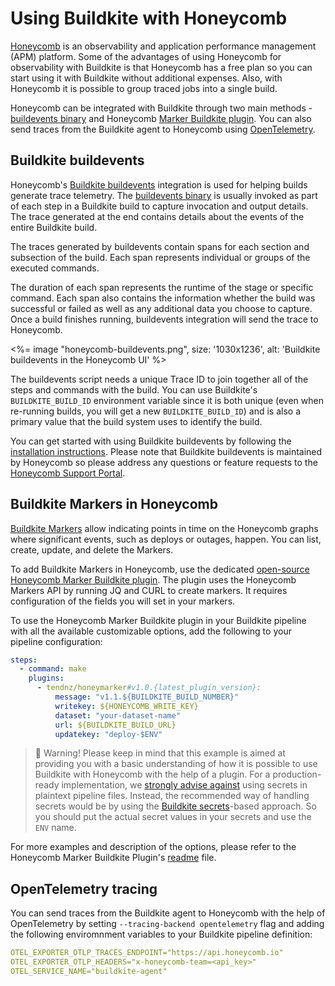 <!-- vale off -->

# Using Buildkite with Honeycomb

<!-- vale on -->

[Honeycomb](https://www.honeycomb.io/) is an observability and application performance management (APM) platform. Some of the advantages of using Honeycomb for observability with Buildkite is that Honeycomb has a free plan so you can start using it with Buildkite without additional expenses. Also, with Honeycomb it is possible to group traced jobs into a single build.

Honeycomb can be integrated with Buildkite through two main methods - [buildevents binary](https://github.com/honeycombio/buildevents) and Honeycomb [Marker Buildkite plugin](https://www.honeycomb.io/integration/buildkite-markers). You can also send traces from the Buildkite agent to Honeycomb using [OpenTelemetry](/docs/agent/v3/tracing#using-opentelemetry-tracing).

## Buildkite buildevents

Honeycomb's [Buildkite buildevents](https://www.honeycomb.io/integration/buildkite-buildevents) integration is used for helping builds generate trace telemetry. The [buildevents binary](https://github.com/honeycombio/buildevents) is usually invoked as part of each step in a Buildkite build to capture invocation and output details. The trace generated at the end contains details about the events of the entire Buildkite build.

The traces generated by buildevents contain spans for each section and subsection of the build. Each span represents individual or groups of the executed commands.

The duration of each span represents the runtime of the stage or specific command. Each span also contains the information whether the build was successful or failed as well as any additional data you choose to capture. Once a build finishes running, buildevents integration will send the trace to Honeycomb.

<%= image "honeycomb-buildevents.png", size: '1030x1236', alt: 'Buildkite buildevents in the Honeycomb UI' %>

The buildevents script needs a unique Trace ID to join together all of the steps and commands with the build. You can use Buildkite's `BUILDKITE_BUILD_ID` environment variable since it is both unique (even when re-running builds, you will get a new `BUILDKITE_BUILD_ID`) and is also a primary value that the build system uses to identify the build.

You can get started with using Buildkite buildevents by following the [installation instructions](https://github.com/honeycombio/buildevents?tab=readme-ov-file#installation). Please note that Buildkite buildevents is maintained by Honeycomb so please address any questions or feature requests to the [Honeycomb Support Portal](https://www.honeycomb.io/support).

<!-- vale off -->

## Buildkite Markers in Honeycomb

<!-- vale on -->

[Buildkite Markers](https://www.honeycomb.io/integration/buildkite-markers) allow indicating points in time on the Honeycomb graphs where significant events, such as deploys or outages, happen. You can list, create, update, and delete the Markers.

To add Buildkite Markers in Honeycomb, use the dedicated [open-source Honeycomb Marker Buildkite plugin](https://github.com/tendnz/honeymarker-buildkite-plugin). The plugin uses the Honeycomb Markers API by running JQ and CURL to create markers. It requires configuration of the fields you will set in your markers.

To use the Honeycomb Marker Buildkite plugin in your Buildkite pipeline with all the available customizable options, add the following to your pipeline configuration:

```yaml
steps:
  - command: make
    plugins:
      - tendnz/honeymarker#v1.0.{latest_plugin_version}:
          message: "v1.1.${BUILDKITE_BUILD_NUMBER}"
          writekey: ${HONEYCOMB_WRITE_KEY}
          dataset: "your-dataset-name"
          url: ${BUILDKITE_BUILD_URL}
          updatekey: "deploy-$ENV"
```

> 🚧 Warning!
> Please keep in mind that this example is aimed at providing you with a basic understanding of how it is possible to use Buildkite with Honeycomb with the help of a plugin. For a production-ready implementation, we [strongly advise against](/docs/pipelines/security/secrets/risk-considerations) using secrets in plaintext pipeline files. Instead, the recommended way of handling secrets would be by using the [Buildkite secrets](https://buildkite.com/docs/pipelines/security/secrets/buildkite-secrets)-based approach. So you should put the actual secret values in your secrets and use the `ENV` name.

For more examples and description of the options, please refer to the Honeycomb Marker Buildkite Plugin's [readme](https://github.com/tendnz/honeymarker-buildkite-plugin/blob/master/README.md) file.

## OpenTelemetry tracing 

You can send traces from the Buildkite agent to Honeycomb with the help of OpenTelemetry by setting `--tracing-backend opentelemetry` flag and adding the following enviromnment variables to your Buildkite pipeline definition:

```yaml
OTEL_EXPORTER_OTLP_TRACES_ENDPOINT="https://api.honeycomb.io"
OTEL_EXPORTER_OTLP_HEADERS="x-honeycomb-team=<api_key>"
OTEL_SERVICE_NAME="buildkite-agent"
```
